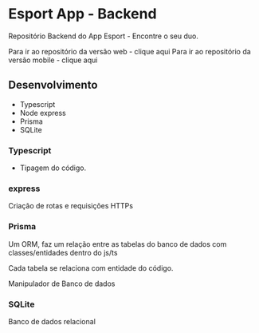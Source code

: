 # Esport App - Backend

Repositório Backend do App Esport - Encontre o seu duo.

Para ir ao repositório da versão web - clique aqui
Para ir ao repositório da versão mobile - clique aqui

## Desenvolvimento

- Typescript
- Node express
- Prisma
- SQLite

### Typescript
- Tipagem do código.

### express

Criação de rotas e requisições HTTPs

### Prisma

Um ORM, faz um relação entre as tabelas do banco de dados com classes/entidades dentro do js/ts

Cada tabela se relaciona com entidade do código.

Manipulador de Banco de dados

### SQLite

Banco de dados relacional
